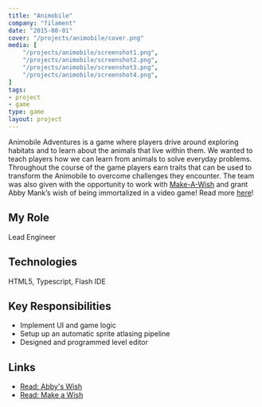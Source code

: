 ```yaml
---
title: "Animobile"
company: "filament"
date: "2015-08-01"
cover: "/projects/animobile/cover.png"
media: [
    "/projects/animobile/screenshot1.png",
    "/projects/animobile/screenshot2.png",
    "/projects/animobile/screenshot3.png",
    "/projects/animobile/screenshot4.png",
]
tags:
- project
- game
type: game
layout: project
---
```


Animobile Adventures is a game where players drive around exploring habitats and to learn about the animals that live within them. We wanted to teach players how we can learn from animals to solve everyday problems. Throughout the course of the game players earn traits that can be used to transform the Animobile to overcome challenges they encounter. The team was also given with the opportunity to work with [Make-A-Wish](http://wish.org/) and grant Abby Mank’s wish of being immortalized in a video game! Read more [here](http://pixelkin.org/2015/08/14/make-a-wish-helps-a-game-developer-grant-a-childs-wish/)!

## My Role
Lead Engineer

## Technologies
HTML5, Typescript, Flash IDE

## Key Responsibilities
* Implement UI and game logic
* Setup up an automatic sprite atlasing pipeline
* Designed and programmed level editor

## Links
* [Read: Abby's Wish](http://wisconsin.wish.org/wishes/wish-stories/i-wish-to-be/abbys-wish)
* [Read: Make a Wish](http://pixelkin.org/2015/08/14/make-a-wish-helps-a-game-developer-grant-a-childs-wish/)